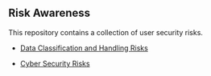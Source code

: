 ## Risk Awareness


This repository contains a collection of user security risks.

- [Data Classification and Handling Risks](data-classification-and-handling-stories.md)

- [Cyber Security Risks](cyber-security-risks.md)


